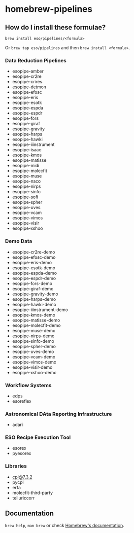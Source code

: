 # homebrew-pipelines

## How do I install these formulae?

`brew install eso/pipelines/<formula>`

Or `brew tap eso/pipelines` and then `brew install <formula>`.

### Data Reduction Pipelines
* esopipe-amber
* esopipe-cr2re
* esopipe-crires
* esopipe-detmon
* esopipe-efosc
* esopipe-eris
* esopipe-esotk
* esopipe-espda
* esopipe-espdr
* esopipe-fors
* esopipe-giraf
* esopipe-gravity
* esopipe-harps
* esopipe-hawki
* esopipe-iiinstrument
* esopipe-isaac
* esopipe-kmos
* esopipe-matisse
* esopipe-midi
* esopipe-molecfit
* esopipe-muse
* esopipe-naco
* esopipe-nirps
* esopipe-sinfo
* esopipe-sofi
* esopipe-spher
* esopipe-uves
* esopipe-vcam
* esopipe-vimos
* esopipe-visir
* esopipe-xshoo

### Demo Data
* esopipe-cr2re-demo
* esopipe-efosc-demo
* esopipe-eris-demo
* esopipe-esotk-demo
* esopipe-espda-demo
* esopipe-espdr-demo
* esopipe-fors-demo
* esopipe-giraf-demo
* esopipe-gravity-demo
* esopipe-harps-demo
* esopipe-hawki-demo
* esopipe-iiinstrument-demo
* esopipe-kmos-demo
* esopipe-matisse-demo
* esopipe-molecfit-demo
* esopipe-muse-demo
* esopipe-nirps-demo
* esopipe-sinfo-demo
* esopipe-spher-demo
* esopipe-uves-demo
* esopipe-vcam-demo
* esopipe-vimos-demo
* esopipe-visir-demo
* esopipe-xshoo-demo

### Workflow Systems
* edps
* esoreflex

### Astronomical DAta Reporting Infrastructure
* adari

### ESO Recipe Execution Tool
* esorex
* pyesorex

### Libraries
* cpl@7.3.2
* pycpl
* erfa
* molecfit-third-party
* telluriccorr

## Documentation

`brew help`, `man brew` or check [Homebrew's documentation](https://docs.brew.sh).

